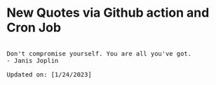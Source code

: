 # New Quotes via Github action and Cron Job

<pre>
<!-- #quote -->
Don't compromise yourself. You are all you've got.
- Janis Joplin

Updated on: [1/24/2023]
<!-- #quoteEnd -->
</pre>
